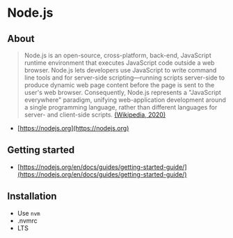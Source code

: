 # Node.js

## About
> Node.js is an open-source, cross-platform, back-end, JavaScript runtime environment that executes JavaScript code outside a web browser. Node.js lets developers use JavaScript to write command line tools and for server-side scripting—running scripts server-side to produce dynamic web page content before the page is sent to the user's web browser. Consequently, Node.js represents a "JavaScript everywhere" paradigm, unifying web-application development around a single programming language, rather than different languages for server- and client-side scripts.
> [(Wikipedia, 2020)](https://en.wikipedia.org/wiki/Node.js)

- [https://nodejs.org](https://nodejs.org)

## Getting started
- [https://nodejs.org/en/docs/guides/getting-started-guide/](https://nodejs.org/en/docs/guides/getting-started-guide/)

## Installation

- Use `nvm`
- .nvmrc
- LTS
